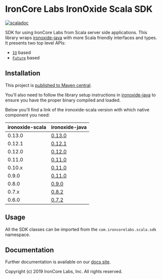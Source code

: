 # IronCore Labs IronOxide Scala SDK

[![scaladoc](https://javadoc-badge.appspot.com/com.ironcorelabs/ironoxide-scala_2.12.svg?label=scaladoc)](https://javadoc-badge.appspot.com/com.ironcorelabs/ironoxide-scala_2.12)

SDK for using IronCore Labs from Scala server side applications. This library wraps [ironoxide-java](https://github.com/IronCoreLabs/ironoxide-java)
with more Scala friendly interfaces and types. It presents two top level APIs:

- [`IO`](https://typelevel.org/cats-effect/) based
- [`Future`](https://docs.scala-lang.org/overviews/core/futures.html) based

## Installation

This project is [published to Maven central](https://search.maven.org/artifact/com.ironcorelabs/ironoxide-scala_2.12).

You'll also need to follow the library setup instructions in [ironoxide-java](https://github.com/IronCoreLabs/ironoxide-java#library) to ensure
you have the proper binary compiled and loaded.

Below you'll find a link of the ironoxide-scala version with which native component you need:

| ironoxide-scala | ironoxide-java                                                                |
| --------------- | ----------------------------------------------------------------------------- |
| 0.13.0          | [0.13.0](https://github.com/IronCoreLabs/ironoxide-java/releases/tag/v0.13.0) |
| 0.12.1          | [0.12.1](https://github.com/IronCoreLabs/ironoxide-java/releases/tag/v0.12.1) |
| 0.12.0          | [0.12.0](https://github.com/IronCoreLabs/ironoxide-java/releases/tag/v0.12.0) |
| 0.11.0          | [0.11.0](https://github.com/IronCoreLabs/ironoxide-java/releases/tag/v0.11.0) |
| 0.10.x          | [0.11.0](https://github.com/IronCoreLabs/ironoxide-java/releases/tag/v0.11.0) |
| 0.9.0           | [0.11.0](https://github.com/IronCoreLabs/ironoxide-java/releases/tag/v0.11.0) |
| 0.8.0           | [0.9.0](https://github.com/IronCoreLabs/ironoxide-java/releases/tag/v0.8.0)   |
| 0.7.x           | [0.8.2](https://github.com/IronCoreLabs/ironoxide-java/releases/tag/v0.8.2)   |
| 0.6.0           | [0.7.2](https://github.com/IronCoreLabs/ironoxide-java/releases/tag/v0.7.2)   |

## Usage

All the SDK classes can be imported from the `com.ironcorelabs.scala.sdk` namespace.

## Documentation

Further documentation is available on our [docs site](https://ironcorelabs.com/docs).

Copyright (c) 2019 IronCore Labs, Inc. All rights reserved.
